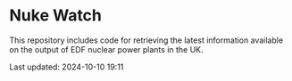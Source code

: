# Nuke Watch

This repository includes code for retrieving the latest information available on the output of EDF nuclear power plants in the UK.

Last updated: 2024-10-10 19:11